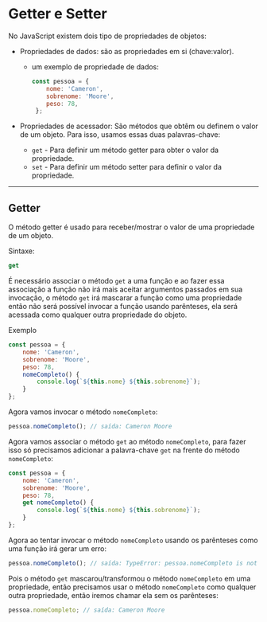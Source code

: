 # Getter e Setter

No JavaScript existem dois tipo de propriedades de objetos:

* Propriedades de dados: são as propriedades em si (chave:valor).
  * um exemplo de propriedade de dados:

    ```js
    const pessoa = {
        nome: 'Cameron',
        sobrenome: 'Moore',
        peso: 78,
     };
    ```

* Propriedades de acessador: São métodos que obtêm ou definem o valor de um objeto. Para isso, usamos essas duas palavras-chave:
  * `get` - Para definir um método getter para obter o valor da propriedade.
  * `set` - Para definir um método setter para definir o valor da propriedade.

---

## Getter

O método getter é usado para receber/mostrar o valor de uma propriedade de um objeto.

Sintaxe:

```js
get
```

É necessário associar o método `get` a uma função e ao fazer essa associação a função não irá mais aceitar argumentos passados em sua invocação, o método `get` irá mascarar a função como uma propriedade então não será possível invocar a função usando parênteses, ela será acessada como qualquer outra propriedade do objeto.

Exemplo

```js
const pessoa = {
    nome: 'Cameron',
    sobrenome: 'Moore',
    peso: 78,
    nomeCompleto() {
        console.log(`${this.nome} ${this.sobrenome}`);
    }
};
```

Agora vamos invocar o método `nomeCompleto`:

```js
pessoa.nomeCompleto(); // saída: Cameron Moore
```

Agora vamos associar o método `get` ao método `nomeCompleto`, para fazer isso só precisamos adicionar a palavra-chave `get` na frente do método `nomeCompleto`:

```js
const pessoa = {
    nome: 'Cameron',
    sobrenome: 'Moore',
    peso: 78,
    get nomeCompleto() {
        console.log(`${this.nome} ${this.sobrenome}`);
    }
};
```

Agora ao tentar invocar o método `nomeCompleto` usando os parênteses como uma função irá gerar um erro:

```js
pessoa.nomeCompleto(); // saída: TypeError: pessoa.nomeCompleto is not a function
```

Pois o método `get` mascarou/transformou o método `nomeCompleto` em uma propriedade, então precisamos usar o método `nomeCompleto` como qualquer outra propriedade, então iremos chamar ela sem os parênteses:

```js
pessoa.nomeCompleto; // saída: Cameron Moore
```